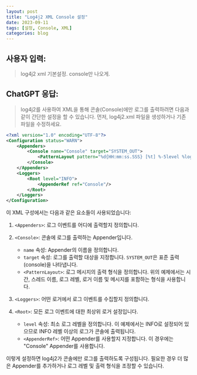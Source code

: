 ```yaml
---
layout: post
title: "Log4j2 XML Console 설정"
date: 2023-09-11
tags: [설정, Console, XML]
categories: blog
---
```


## 사용자 입력:
> log4j2 xml 기본설정. console만 나오게.

## ChatGPT 응답:
> log4j2를 사용하여 XML을 통해 콘솔(Console)에만 로그를 출력하려면 다음과 같이 간단한 설정을 할 수 있습니다. 먼저, log4j2.xml 파일을 생성하거나 기존 파일을 수정하세요.

```xml
<?xml version="1.0" encoding="UTF-8"?>
<Configuration status="WARN">
    <Appenders>
        <Console name="Console" target="SYSTEM_OUT">
            <PatternLayout pattern="%d{HH:mm:ss.SSS} [%t] %-5level %logger{36} - %msg%n"/>
        </Console>
    </Appenders>
    <Loggers>
        <Root level="INFO">
            <AppenderRef ref="Console"/>
        </Root>
    </Loggers>
</Configuration>
```

이 XML 구성에서는 다음과 같은 요소들이 사용되었습니다:

1. `<Appenders>`: 로그 이벤트를 어디에 출력할지 정의합니다.
2. `<Console>`: 콘솔에 로그를 출력하는 Appender입니다.
   - `name` 속성: Appender의 이름을 정의합니다.
   - `target` 속성: 로그를 출력할 대상을 지정합니다. `SYSTEM_OUT`은 표준 출력(console)을 나타냅니다.
   - `<PatternLayout>`: 로그 메시지의 출력 형식을 정의합니다. 위의 예제에서는 시간, 스레드 이름, 로그 레벨, 로거 이름 및 메시지를 포함하는 형식을 사용합니다.

3. `<Loggers>`: 어떤 로거에서 로그 이벤트를 수집할지 정의합니다.
4. `<Root>`: 모든 로그 이벤트에 대한 최상위 로거 설정입니다.
   - `level` 속성: 최소 로그 레벨을 정의합니다. 이 예제에서는 INFO로 설정되어 있으므로 INFO 레벨 이상의 로그가 콘솔에 출력됩니다.
   - `<AppenderRef>`: 어떤 Appender를 사용할지 지정합니다. 이 경우에는 "Console" Appender를 사용합니다.

이렇게 설정하면 log4j2가 콘솔에만 로그를 출력하도록 구성됩니다. 필요한 경우 더 많은 Appender를 추가하거나 로그 레벨 및 출력 형식을 조정할 수 있습니다.

